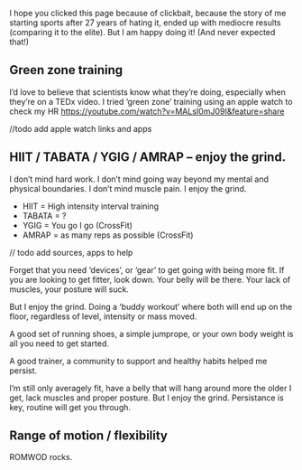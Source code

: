 I hope you clicked this page because of clickbait, because the story of me starting sports after 27 years of hating it, ended up with mediocre results (comparing it to the elite). But I am happy doing it! (And never expected that!)

## Green zone training
I’d love to believe that scientists know what they’re doing, especially when they’re on a TEDx video. I tried ‘green zone’ training using an apple watch to check my HR
https://youtube.com/watch?v=MALsI0mJ09I&feature=share

//todo add apple watch links and apps

## HIIT / TABATA / YGIG / AMRAP – enjoy the grind.

I don’t mind hard work. I don’t mind going way beyond my mental and physical boundaries. I don’t mind muscle pain. I enjoy the grind.

* HIIT = High intensity interval training
* TABATA = ?
* YGIG = You go I go (CrossFit)
* AMRAP = as many reps as possible (CrossFit)

// todo add sources, apps to help

Forget that you need ‘devices’, or ‘gear’ to get going with being more fit. If you are looking to get fitter, look down. Your belly will be there. Your lack of muscles, your posture will suck.

But I enjoy the grind. Doing a ‘buddy workout’ where both will end up on the floor, regardless of level, intensity or mass moved.

A good set of running shoes, a simple jumprope, or your own body weight is all you need to get started. 

A good trainer, a community to support and healthy habits helped me persist.

I’m still only averagely fit, have a belly that will hang around more the older I get, lack muscles and proper posture. But I enjoy the grind. Persistance is key, routine will get you through.

## Range of motion / flexibility

ROMWOD rocks.